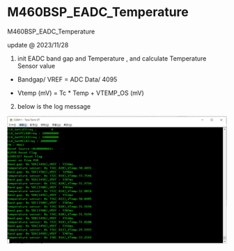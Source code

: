 # M460BSP_EADC_Temperature
 M460BSP_EADC_Temperature

update @ 2023/11/28

1. init EADC band gap and Temperature , and calculate Temperature Sensor value

- Bandgap/ VREF = ADC Data/ 4095

- Vtemp (mV) = Tc * Temp + VTEMP_OS  (mV)


2. below is the log message

![image](https://github.com/released/M460BSP_EADC_Temperature/blob/main/log.jpg)



